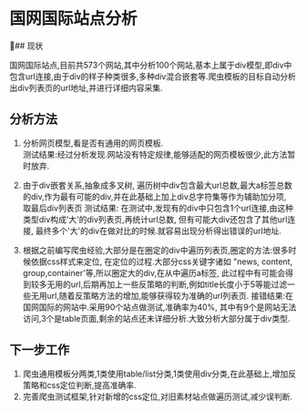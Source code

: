 # 国网国际站点分析

## 现状

国网国际站点,目前共573个网站,其中分析100个网站,基本上属于div模型,即div中包含url连接,由于div的样子种类很多,多种div混合嵌套等.爬虫模板的目标自动分析出div列表页的url地址,并进行详细内容采集.

## 分析方法
1. 分析网页模型,看是否有通用的网页模板.  
    测试结果:经过分析发现.网站没有特定规律,能够适配的网页模板很少,此方法暂时放弃.

2. 由于div嵌套关系,抽象成多叉树, 遍历树中div包含最大url总数,最大a标签总数的div,作为最有可能的div,并在此基础上加上div总字符集等作为辅助加分项, 取最后div列表页
    测试结果: 在测试中,发现有的div中只包含1个url连接,由这种类型div构成'大'的div列表页,再统计url总数, 但有可能大div还包含了其他url连接, 最终多个'大'的div在做对比的时候.就容易出现分析得出错误的url地址.

3. 根据之前编写爬虫经验,大部分是在圈定的div中遍历列表页,圈定的方法:很多时候依据css样式来定位, 在定位的过程.大部分css关键字诸如 "news, content, group,container'等,所以圈定大的div,在从中遍历a标签, 此过程中有可能会得到较多无用的url,后期再加上一些反策略的判断,例如title长度小于5等能过滤一些无用url,随着反策略方法的增加,能够获得较为准确的url列表页.
    接错结果:在国网国际的网站中.采用90个站点做测试,准确率为40%, 其中有9个是网站无法访问,3个是table页面,剩余的站点还未详细分析.大致分析大部分属于div类型.

## 下一步工作
1. 爬虫通用模板分两类,1类使用table/list分类,1类使用div分类,在此基础上,增加反策略和css定位判断,提高准确率.
2. 完善爬虫测试框架,针对新增的css定位,对旧素材站点做遍历测试,减少误判断.
